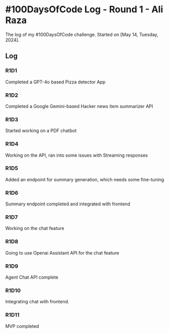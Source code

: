 # #100DaysOfCode Log - Round 1 - Ali Raza

The log of my #100DaysOfCode challenge. Started on [May 14, Tuesday, 2024].

## Log

### R1D1 
Completed a GPT-4o based Pizza detector App

### R1D2
Completed a Google Gemini-based Hacker news item summarizer API

### R1D3
Started working on a PDF chatbot

### R1D4
Working on the API, ran into some issues with Streaming responses

### R1D5
Added an endpoint for summary generation, which needs some fine-tuning

### R1D6
Summary endpoint completed and integrated with frontend

### R1D7
Working on the chat feature

### R1D8
Going to use Openai Assistant API for the chat feature

### R1D9
Agent Chat  API complete

### R1D10
Integrating chat with frontend. 

### R1D11
MVP completed
